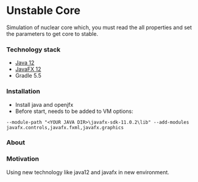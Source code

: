 # Unstable Core

Simulation of nuclear core which, you must read the all properties and set the parameters to get core to stable.

### Technology stack

* [Java 12](https://jdk.java.net/12/)
* [JavaFX 12](https://openjfx.io/openjfx-docs/#gradle)
* Gradle 5.5

### Installation

* Install java and openjfx
* Before start, needs to be added to VM options: 

`--module-path "<YOUR JAVA DIR>\javafx-sdk-11.0.2\lib" --add-modules javafx.controls,javafx.fxml,javafx.graphics`

### About


### Motivation

Using new technology like java12 and javafx in new environment.

